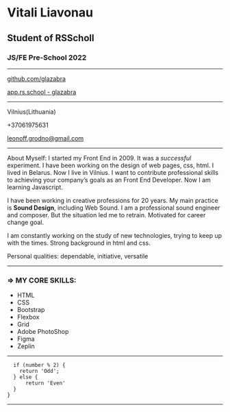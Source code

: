 # Vitali Liavonau #
## Student of RSScholl ##
### JS/FE Pre-School 2022 ###
---

[github.com/glazabra](https://github.com/glazabra "github.com/glazabra")

[app.rs.school - glazabra](https://app.rs.school/profile?githubId=glazabra "app.rs.school")

---

Vilnius(Lithuania)

+37061975631

leonoff.grodno@gmail.com

---

About Myself:
I started my Front End in 2009. It was a *successful* experiment. I have been working on the design of web pages, css, html. I lived in Belarus. Now I live in Vilnius. I want to contribute professional skills to achieving your company’s goals as an Front End Developer. Now I am learning Javascript.

I have been working in creative professions for 20 years. My main practice is **Sound Design**, including Web Sound. I am a professional sound engineer and composer. But the situation led me to retrain. Motivated for career change goal.

I am constantly working on the study of new technologies, trying to keep up with the times. Strong background in html and css.

Personal qualities: dependable, initiative, versatile

---

### => MY CORE SKILLS: ###

+ HTML
+ CSS
+ Bootstrap
+ Flexbox
+ Grid
+ Adobe PhotoShop
+ Figma
+ Zeplin

---
``` function even_or_odd(number) {
  if (number % 2) {
    return 'Odd';
  } else {
      return 'Even'
  }
}
```

---

